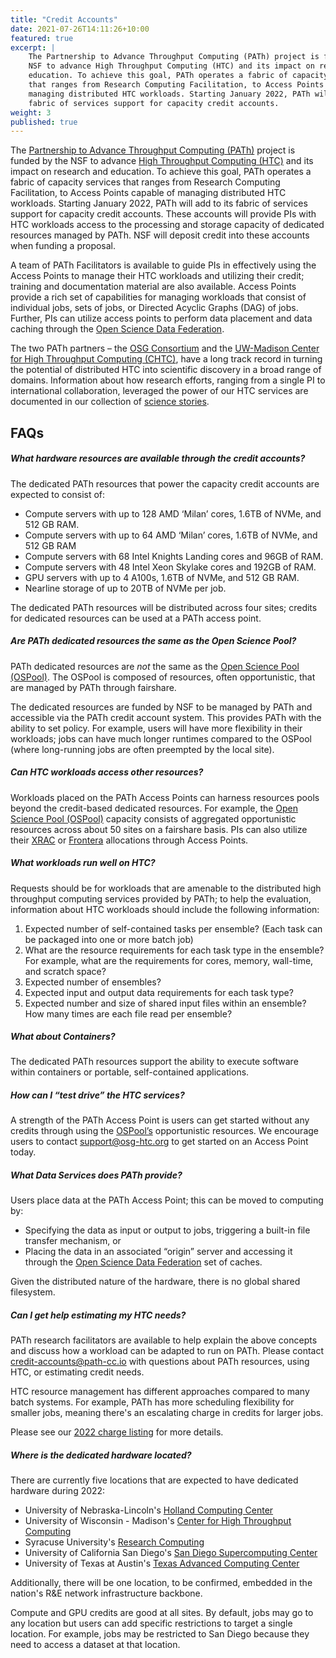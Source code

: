 ```yaml
---
title: "Credit Accounts"
date: 2021-07-26T14:11:26+10:00
featured: true
excerpt: |
    The Partnership to Advance Throughput Computing (PATh) project is funded by the
    NSF to advance High Throughput Computing (HTC) and its impact on research and
    education. To achieve this goal, PATh operates a fabric of capacity services
    that ranges from Research Computing Facilitation, to Access Points capable of
    managing distributed HTC workloads. Starting January 2022, PATh will add to its
    fabric of services support for capacity credit accounts.
weight: 3
published: true
---
```


The [Partnership to Advance Throughput Computing (PATh)](/) 
project is funded by the NSF to advance 
[High Throughput Computing (HTC)](https://research.cs.wisc.edu/htcondor/htc.html) 
and its impact on research and
education. To achieve this goal, PATh operates a fabric of capacity services
that ranges from Research Computing Facilitation, to Access Points capable of
managing distributed HTC workloads. Starting January 2022, PATh will add to its
fabric of services support for capacity credit accounts. These accounts will
provide PIs with HTC workloads access to the processing and storage capacity of
dedicated resources managed by PATh. NSF will deposit credit into these accounts
when funding a proposal.

A team of PATh Facilitators is available to guide PIs in effectively using the
Access Points to manage their HTC workloads and utilizing their credit; training
and documentation material are also available. Access Points provide a rich set
of capabilities for managing workloads that consist of individual jobs, sets of
jobs, or Directed Acyclic Graphs (DAG) of jobs. Further, PIs can utilize access
points to perform data placement and data caching through the [Open Science Data
Federation](https://opensciencegrid.org/docs/data/stashcache/overview/).

The two PATh partners – the [OSG Consortium](https://osg-htc.org) and the [UW-Madison Center for High
Throughput Computing (CHTC)](https://chtc.cs.wisc.edu/), have a long track record in turning the potential
of distributed HTC into scientific discovery in a broad range of domains.
Information about how research efforts, ranging from a single PI to international
collaboration, leveraged the power of our HTC services are documented in our
collection of [science stories](/news/htc-in-support-of-science/). 

## FAQs

##### What hardware resources are available through the credit accounts?

The dedicated PATh resources that power the capacity credit accounts are expected to consist of:
- Compute servers with up to 128 AMD ‘Milan’ cores, 1.6TB of NVMe, and 512 GB RAM.
- Compute servers with up to 64 AMD ‘Milan’ cores, 1.6TB of NVMe, and 512 GB RAM
- Compute servers with 68 Intel Knights Landing cores and 96GB of RAM.
- Compute servers with 48 Intel Xeon Skylake cores and 192GB of RAM.
- GPU servers with up to 4 A100s, 1.6TB of NVMe, and 512 GB RAM.
- Nearline storage of up to 20TB of NVMe per job.

The dedicated PATh resources will be distributed across four sites; credits
for dedicated resources can be used at a PATh access point.

##### Are PATh dedicated resources the same as the Open Science Pool?

PATh dedicated resources are _not_ the same as the [Open Science Pool (OSPool)](https://opensciencegrid.org/about/open_science_pool/).
The OSPool is composed of resources, often opportunistic, that are managed by PATh through fairshare.

The dedicated resources are funded by NSF to be managed by PATh and accessible via the PATh credit account system.  This provides
PATh with the ability to set policy.  For example, users will have more flexibility in their workloads; jobs can have much longer runtimes compared
to the OSPool (where long-running jobs are often preempted by the local site).

##### Can HTC workloads access other resources?

Workloads placed on the PATh Access Points can harness resources pools
beyond the credit-based dedicated resources.  For example, the [Open Science
Pool (OSPool)](https://opensciencegrid.org/about/open_science_pool/) capacity consists of aggregated opportunistic resources across
about 50 sites on a fairshare basis.  PIs can also utilize their [XRAC](https://portal.xsede.org/my-xsede#/guest) or
[Frontera](https://www.tacc.utexas.edu/systems/frontera) allocations through Access Points.

##### What workloads run well on HTC?

Requests should be for workloads that are amenable to the distributed high
throughput computing services provided by PATh; to help the evaluation, information
about HTC workloads should include the following information:

1.	Expected number of self-contained tasks per ensemble?  (Each task can be packaged into one or more batch job)
2.	What are the resource requirements for each task type in the ensemble?  For example, what are the requirements for cores, memory, wall-time, and scratch space?
3.	Expected number of ensembles?
4.	Expected input and output data requirements for each task type?
5.	Expected number and size of shared input files within an ensemble?  How many times are each file read per ensemble?

##### What about Containers?

The dedicated PATh resources support the ability to execute software within
containers or portable, self-contained applications.

##### How can I “test drive” the HTC services?

A strength of the PATh Access Point is users can get started without any
credits through using the [OSPool’s](https://opensciencegrid.org/about/open_science_pool/) opportunistic resources.  We encourage
users to contact [support@osg-htc.org](mailto:support@osg-htc.org) to get started on an Access Point today.

##### What Data Services does PATh provide?

Users place data at the PATh Access Point; this can be moved to computing by:
- Specifying the data as input or output to jobs, triggering a built-in file transfer mechanism, or
- Placing the data in an associated “origin” server and accessing it through the
  [Open Science Data
  Federation](https://opensciencegrid.org/docs/data/stashcache/overview/) set of caches.

Given the distributed nature of the hardware, there is no global shared filesystem.

##### Can I get help estimating my HTC needs?

PATh research facilitators are available to help explain the above concepts
and discuss how a workload can be adapted to run on PATh.  Please contact
[credit-accounts@path-cc.io](mailto:credit-accounts@path-cc.io) with questions about PATh resources, using HTC,
or estimating credit needs.

HTC resource management has different approaches compared to many batch systems.  For example, PATh has more
scheduling flexibility for smaller jobs, meaning there's an escalating charge in credits for larger jobs.

Please see our [2022 charge listing](/credit-account-charges) for more details.

##### Where is the dedicated hardware located?

There are currently five locations that are expected to have dedicated hardware during 2022:

* University of Nebraska-Lincoln's [Holland Computing Center](https://hcc.unl.edu)
* University of Wisconsin - Madison's [Center for High Throughput Computing](https://chtc.cs.wisc.edu)
* Syracuse University's [Research Computing](https://researchcomputing.syr.edu/)
* University of California San Diego's [San Diego Supercomputing Center](https://www.sdsc.edu/)
* University of Texas at Austin's [Texas Advanced Computing Center](https://www.tacc.utexas.edu/)

Additionally, there will be one location, to be confirmed, embedded in the nation's R&E network infrastructure backbone.

Compute and GPU credits are good at all sites.  By default, jobs may go to any location but users can add specific
restrictions to target a single location.  For example, jobs may be restricted to San Diego because they need to
access a dataset at that location.

